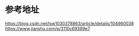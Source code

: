 # 参考地址
https://blog.csdn.net/lsw1030378863/article/details/104960038
https://www.jianshu.com/p/3110c69389e7

